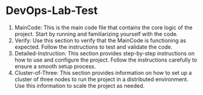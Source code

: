 # DevOps-Lab-Test

1.	MainCode: This is the main code file that contains the core logic of the project. Start by running and familiarizing yourself with the code.
2.	Verify: Use this section to verify that the MainCode is functioning as expected. Follow the instructions to test and validate the code.
3.	Detailed-Instruction: This section provides step-by-step instructions on how to use and configure the project. Follow the instructions carefully to ensure a smooth setup process.
4.	Cluster-of-Three: This section provides information on how to set up a cluster of three nodes to run the project in a distributed environment. Use this information to scale the project as needed.
